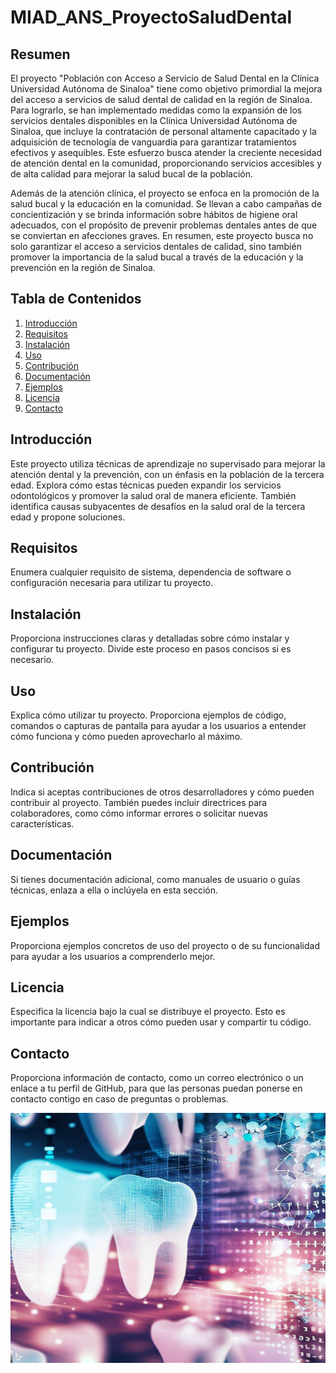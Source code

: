 # MIAD_ANS_ProyectoSaludDental

## Resumen

El proyecto "Población con Acceso a Servicio de Salud Dental en la Clínica Universidad Autónoma de Sinaloa" tiene como objetivo primordial la mejora del acceso a servicios de salud dental de calidad en la región de Sinaloa. Para lograrlo, se han implementado medidas como la expansión de los servicios dentales disponibles en la Clínica Universidad Autónoma de Sinaloa, que incluye la contratación de personal altamente capacitado y la adquisición de tecnología de vanguardia para garantizar tratamientos efectivos y asequibles. Este esfuerzo busca atender la creciente necesidad de atención dental en la comunidad, proporcionando servicios accesibles y de alta calidad para mejorar la salud bucal de la población.

Además de la atención clínica, el proyecto se enfoca en la promoción de la salud bucal y la educación en la comunidad. Se llevan a cabo campañas de concientización y se brinda información sobre hábitos de higiene oral adecuados, con el propósito de prevenir problemas dentales antes de que se conviertan en afecciones graves. En resumen, este proyecto busca no solo garantizar el acceso a servicios dentales de calidad, sino también promover la importancia de la salud bucal a través de la educación y la prevención en la región de Sinaloa.


## Tabla de Contenidos

1. [Introducción](#Introducción)
2. [Requisitos](#requisitos)
3. [Instalación](#instalación)
4. [Uso](#uso)
5. [Contribución](#contribución)
6. [Documentación](#documentación)
7. [Ejemplos](#ejemplos)
8. [Licencia](#licencia)
9. [Contacto](#contacto)


## Introducción

Este proyecto utiliza técnicas de aprendizaje no supervisado para mejorar la atención dental y la prevención, con un énfasis en la población de la tercera edad. Explora cómo estas técnicas pueden expandir los servicios odontológicos y promover la salud oral de manera eficiente. También identifica causas subyacentes de desafíos en la salud oral de la tercera edad y propone soluciones.

## Requisitos

Enumera cualquier requisito de sistema, dependencia de software o configuración necesaria para utilizar tu proyecto.

## Instalación

Proporciona instrucciones claras y detalladas sobre cómo instalar y configurar tu proyecto. Divide este proceso en pasos concisos si es necesario.

## Uso

Explica cómo utilizar tu proyecto. Proporciona ejemplos de código, comandos o capturas de pantalla para ayudar a los usuarios a entender cómo funciona y cómo pueden aprovecharlo al máximo.

## Contribución

Indica si aceptas contribuciones de otros desarrolladores y cómo pueden contribuir al proyecto. También puedes incluir directrices para colaboradores, como cómo informar errores o solicitar nuevas características.

## Documentación

Si tienes documentación adicional, como manuales de usuario o guías técnicas, enlaza a ella o inclúyela en esta sección.

## Ejemplos

Proporciona ejemplos concretos de uso del proyecto o de su funcionalidad para ayudar a los usuarios a comprenderlo mejor.

## Licencia

Especifica la licencia bajo la cual se distribuye el proyecto. Esto es importante para indicar a otros cómo pueden usar y compartir tu código.

## Contacto

Proporciona información de contacto, como un correo electrónico o un enlace a tu perfil de GitHub, para que las personas puedan ponerse en contacto contigo en caso de preguntas o problemas.

<div align="center">
  <img src="/Images/Imagen1.png" width="1920" height="400" />
</div>






